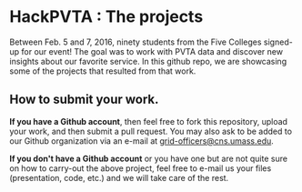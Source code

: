 # HackPVTA : The projects

Between Feb. 5 and 7, 2016, ninety students from the Five Colleges signed-up for our event! The goal was to work with PVTA data
and discover new insights about our favorite service. In this github repo, we are showcasing some of the 
projects that resulted from that work. 

## How to submit your work. 

**If you have a Github account**, then feel free to fork this repository, upload your work, and then submit a pull request.
You may also ask to be added to our Github organization via an e-mail at grid-officers@cns.umass.edu.

**If you don't have a Github account** or you have one but are not quite sure on how to carry-out the above project, feel free
to e-mail us your files (presentation, code, etc.) and we will take care of the rest. 



